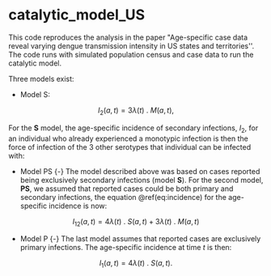 # catalytic_model_US


This code reproduces the analysis in the paper "Age-specific case data reveal varying dengue transmission intensity in US states and territories''. The code runs with simulated population census and case data to run the catalytic model.

Three models exist:
- Model S: 

$$I_2(a, t) =  3  \lambda (t) \text{ . } M(a, t), $$

For the **S** model, the age-specific incidence of secondary infections, $I_2$, for an individual who already experienced a monotypic infection is then the force of infection of the 3 other serotypes that individual can be infected with:


- Model PS {-}
The model described above was based on cases reported being exclusively secondary infections (model **S**). For the second model, **PS**, we assumed that reported cases could be both primary and secondary infections, the equation \@ref(eq:incidence) for the age-specific incidence is now:


$$ I_{12}(a, t) = 4  \lambda(t) \text{ . } S(a, t) + 3 \lambda(t) \text{ . } M(a, t)$$

- Model P {-}
The last model assumes that reported cases are exclusively primary infections. The age-specific incidence at time $t$ is then:

$$ I_1(a, t) =  4  \lambda(t) \text{ . } S(a, t). $$

